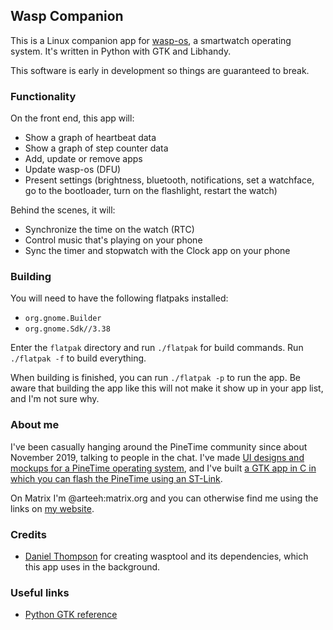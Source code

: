 ## Wasp Companion

This is a Linux companion app for [wasp-os](https://github.com/daniel-thompson/wasp-os), a smartwatch operating system. It's written in Python with GTK and Libhandy.

This software is early in development so things are guaranteed to break.

### Functionality

On the front end, this app will:

- Show a graph of heartbeat data
- Show a graph of step counter data
- Add, update or remove apps
- Update wasp-os (DFU)
- Present settings (brightness, bluetooth, notifications, set a watchface, go to the bootloader, turn on the flashlight, restart the watch)

Behind the scenes, it will:

- Synchronize the time on the watch (RTC)
- Control music that's playing on your phone
- Sync the timer and stopwatch with the Clock app on your phone

### Building

You will need to have the following flatpaks installed:

- `org.gnome.Builder`
- `org.gnome.Sdk//3.38`

Enter the `flatpak` directory and run `./flatpak` for build commands. Run `./flatpak -f` to build everything.

When building is finished, you can run `./flatpak -p` to run the app. Be aware that building the app like this will not make it show up in your app list, and I'm not sure why.

### About me

I've been casually hanging around the PineTime community since about November 2019, talking to people in the chat. I've made [UI designs and mockups for a PineTime operating system](https://www.gitlab.com/arteeh/pinetimeos), and I've built [a GTK app in C in which you can flash the PineTime using an ST-Link](https://gitlab.com/arteeh/pinetime-flasher).

On Matrix I'm @arteeh:matrix.org and you can otherwise find me using the links on [my website](https://www.arteeh.com/).

### Credits

- [Daniel Thompson](https://github.com/daniel-thompson) for creating wasptool and its dependencies, which this app uses in the background.

### Useful links

- [Python GTK reference](https://lazka.github.io/pgi-docs/)
